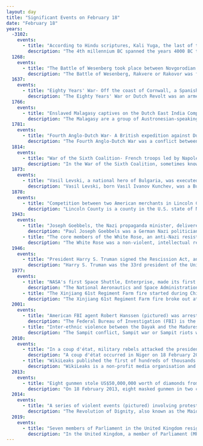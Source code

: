 ```yaml
---
layout: day
title: "Significant Events on February 18"
date: "February 18"
years:
  -3102:
    events:
      - title: "According to Hindu scriptures, Kali Yuga, the last of the four stages that the world goes through as part of the cycle of yugas, began."
        description: "The 4th millennium BC spanned the years 4000 BC to 3001 BC. Some of the major changes in human culture during this time included the beginning of the Bronze Age and the invention of writing, which played a major role in starting recorded history."
  1268:
    events:
      - title: "The Battle of Wesenberg took place between Novgorodian and Pskovian forces against the Livonian Order and its allies, ending with Russian forces retreating from Danish Estonia."
        description: "The Battle of Wesenberg, Rakvere or Rakovor was fought on 18 February 1268 between the combined forces of Danish Estonia, the Bishopric of Dorpat, the Livonian Order, and local Estonian militias on one side, and the forces of Novgorod and Pskov, led by Dmitry of Pereslavl, on the other. Medieval accounts of the battle vary with both sides claiming victory; however, the Livonian victory is seen as more plausible as Novgorodian-Pskovian forces retreated out of Danish Estonia, with Livonian Knights launching a retaliatory attack on Izborsk and Pskov soon afterward, in June 1269."
  1637:
    events:
      - title: "Eighty Years' War- Off the coast of Cornwall, a Spanish fleet intercepted an Anglo-Dutch merchant convoy of forty-four vessels escorted by six men-of-war, destroying or capturing twenty ships."
        description: "The Eighty Years' War or Dutch Revolt was an armed conflict in the Habsburg Netherlands between disparate groups of rebels and the Spanish government. The causes of the war included the Reformation, centralisation, excessive taxation, and the rights and privileges of the Dutch nobility and cities."
  1766:
    events:
      - title: "Enslaved Malagasy captives on the Dutch East India Company slave ship Meermin began a mutiny that led to the ship's destruction on Cape Agulhas in present-day South Africa and the recapture of the instigators."
        description: "The Malagasy are a group of Austronesian-speaking ethnic groups indigenous to the island country of Madagascar, formed through generations of interaction between Austronesians originally from southern Borneo and Bantus from Southeast Africa. Traditionally, the population have been divided into sub-ethnic groups. Examples include 'Highlander' ethnic groups such as the Merina and Betsileo of the central highlands around Antananarivo, Alaotra (Ambatondrazaka) and Fianarantsoa, and the 'coastal dwellers' such as the Sakalava, Bara, Vezo, Betsimisaraka, Mahafaly, etc."
  1781:
    events:
      - title: "Fourth Anglo-Dutch War- A British expedition against Dutch colonial outposts on the Gold Coast of Africa landed in Elmina in present-day Ghana."
        description: "The Fourth Anglo-Dutch War was a conflict between the Kingdom of Great Britain and the Dutch Republic. The war, contemporary with the American Revolutionary War (1775–1783), broke out over British and Dutch disagreements on the legality and conduct of Dutch trade with Britain's enemies in that war."
  1814:
    events:
      - title: "War of the Sixth Coalition- French troops led by Napoleon forced the Army of Bohemia to retreat after it advanced dangerously close to Paris."
        description: "In the War of the Sixth Coalition, sometimes known in Germany as the Wars of Liberation, a coalition of Austria, Prussia, Russia, Spain, the United Kingdom, Portugal, Sweden, Sardinia, and a number of German States defeated France and drove Napoleon into exile on Elba. After the disastrous French invasion of Russia of 1812 in which they had been forced to support France, Prussia and Austria joined Russia, the United Kingdom, Sweden, and Portugal, and the rebels in Spain who were already at war with France."
  1873:
    events:
      - title: "Vasil Levski, a national hero of Bulgaria, was executed in Sofia by the Ottoman authorities for his efforts to establish an independent Bulgarian republic."
        description: "Vasil Levski, born Vasil Ivanov Kunchev, was a Bulgarian revolutionary who is, today, a national hero of Bulgaria. Dubbed the Apostle of Freedom, Levski ideologised and strategised a revolutionary movement to liberate Bulgaria from Ottoman rule. Levski founded the Internal Revolutionary Organisation, and sought to foment a nationwide uprising through a network of secret regional committees."
  1878:
    events:
      - title: "Competition between two American merchants in Lincoln County, New Mexico Territory, turned into a range war when a member of one faction was murdered by the other."
        description: "Lincoln County is a county in the U.S. state of New Mexico. As of the 2020 census, the population was 20,269. Its county seat is Carrizozo, while its largest community is Ruidoso."
  1943:
    events:
      - title: "Joseph Goebbels, the Nazi propaganda minister, delivered a speech calling for a 'total war' to motivate the German people as the tide of World War II turned against Germany."
        description: "Paul Joseph Goebbels was a German Nazi politician and philologist who was the Gauleiter of Berlin, chief propagandist for the Nazi Party, and then Reich Minister of Propaganda from 1933 to 1945. He was one of Adolf Hitler's closest and most devoted followers, known for his skills in public speaking and his deeply virulent antisemitism which was evident in his publicly voiced views. He advocated progressively harsher discrimination, including the extermination of the Jews in the Holocaust."
      - title: "The core members of the White Rose, an anti-Nazi resistance group, were arrested by the Gestapo."
        description: "The White Rose was a non-violent, intellectual resistance group in Nazi Germany which was led by five students and one professor at the University of Munich- Willi Graf, Kurt Huber, Christoph Probst, Alexander Schmorell, Hans Scholl and Sophie Scholl. The group conducted an anonymous leaflet and graffiti campaign that called for active opposition to the Nazi regime. Their activities started in Munich on 27 June 1942; they ended with the arrest of the core group by the Gestapo on 18 February 1943. They, as well as other members and supporters of the group who carried on distributing the pamphlets, faced show trials by the Nazi People's Court ; many of them were imprisoned and executed."
  1946:
    events:
      - title: "President Harry S. Truman signed the Rescission Act, annulling benefits payable to Filipino troops who fought for the U.S. during World War II."
        description: "Harry S. Truman was the 33rd president of the United States, serving from 1945 to 1953. Serving as vice president in 1945, he assumed the presidency upon the death of Franklin D. Roosevelt. Truman implemented the Marshall Plan in the wake of World War II to rebuild the economy of Western Europe and established both the Truman Doctrine and NATO to contain the expansion of Soviet communism. A member of the Democratic Party, he proposed numerous New Deal coalition liberal domestic reforms, but few were enacted by the conservative coalition that dominated Congress."
  1977:
    events:
      - title: "NASA's first Space Shuttle, Enterprise, made its first test flight on top of the Shuttle Carrier Aircraft (both pictured)."
        description: "The National Aeronautics and Space Administration is an independent agency of the US federal government responsible for the United States' civil space program, aeronautics research and space research. Established in 1958, it succeeded the National Advisory Committee for Aeronautics (NACA) to give the US space development effort a distinct civilian orientation, emphasizing peaceful applications in space science. It has since led most of America's space exploration programs, including Project Mercury, Project Gemini, the 1968–1972 Apollo Moon landing missions, the Skylab space station, and the Space Shuttle. Currently, NASA supports the International Space Station (ISS) along with the Commercial Crew Program, and oversees the development of the Orion spacecraft and the Space Launch System for the lunar Artemis program."
      - title: "The Xinjiang 61st Regiment Farm fire started during Chinese New Year when a firecracker ignited the wreaths of late Mao Zedong, killing 694 personnel."
        description: "The Xinjiang 61st Regiment Farm fire broke out at Chinese New Year on February 18, 1977. When the farm hall was showing a North Korean war movie at new year, a 12-year-old audience member set off a ground spinning firecracker and ignited the mourning wreaths for Mao Zedong displaying in the hall. The wreaths should have been incinerated months ago after his funeral but the regiment felt pressure to keep them. The crowd crushed at the only exit."
  2001:
    events:
      - title: "American FBI agent Robert Hanssen (pictured) was arrested for having spied for the KGB and GRU over a 22-year period."
        description: "The Federal Bureau of Investigation (FBI) is the domestic intelligence and security service of the United States and its principal federal law enforcement agency. An agency of the United States Department of Justice, the FBI is a member of the U.S. Intelligence Community and reports to both the attorney general and the director of national intelligence. A leading American counterterrorism, counterintelligence, and criminal investigative organization, the FBI has jurisdiction over violations of more than 200 categories of federal crimes."
      - title: "Inter-ethnic violence between the Dayak and the Madurese broke out in Sampit, Indonesia, ultimately causing more than 500 deaths and the displacement of 100,000 Madurese from their homes."
        description: "The Sampit conflict, Sampit war or Sampit riots was an outbreak of inter-ethnic violence in Indonesia, beginning in February 2001 and lasting through the year. The conflict started in the town of Sampit, Central Kalimantan, and spread throughout the province, including the capital Palangka Raya. The conflict took place between the indigenous Dayak people and the migrant Madurese people from the island of Madura off Java. The exact origin of the conflict is disputed, but it eventually culminated in hundreds of deaths, with at least one hundred Madurese being decapitated."
  2010:
    events:
      - title: "In a coup d'état, military rebels attacked the presidential palace in Niamey, Niger, and replaced President Mamadou Tandja with a ruling junta, the Supreme Council for the Restoration of Democracy."
        description: "A coup d'état occurred in Niger on 18 February 2010. Soldiers attacked the presidential palace in Niamey under weapons fire at midday and captured President Mamadou Tandja, who was chairing a government meeting at the time. Later in the day, the rebels announced on television the formation of the Supreme Council for the Restoration of Democracy (CSRD), headed by chef d'escadron Salou Djibo."
      - title: "WikiLeaks published the first of hundreds of thousands of classified documents disclosed by Chelsea Manning."
        description: "WikiLeaks is a non-profit media organisation and publisher of leaked documents. It is funded by donations and media partnerships. It has published classified documents and other media provided by anonymous sources. It was founded in 2006 by Julian Assange. Kristinn Hrafnsson is its editor-in-chief. Its website states that it has released more than ten million documents and associated analyses. WikiLeaks' most recent publication of original documents was in 2019 and its most recent publication was in 2021. From November 2022, numerous documents on the organisation's website became inaccessible. In 2023, Assange said that WikiLeaks is no longer able to publish due to his imprisonment and the effect that US government surveillance and WikiLeaks' funding restrictions were having on potential whistleblowers."
  2013:
    events:
      - title: "Eight gunmen stole US$50,000,000 worth of diamonds from a Swiss-bound aircraft at Brussels Airport."
        description: "On 18 February 2013, eight masked gunmen in two cars with police markings stole approximately €38,000,000 worth of diamonds from a Swiss-bound Fokker 100 operated by Helvetic Airways on the apron at Brussels Airport, Belgium, just before 20-00 CET. The heist was accomplished without a single shot being fired."
  2014:
    events:
      - title: "A series of violent events (pictured) involving protesters, riot police, and unknown shooters began in Kyiv that culminated in the ousting of Ukrainian president Viktor Yanukovych five days later."
        description: "The Revolution of Dignity, also known as the Maidan Revolution or the Ukrainian Revolution, took place in Ukraine in February 2014 at the end of the Euromaidan protests, when deadly clashes between protesters and state forces in the capital Kyiv culminated in the ousting of President Viktor Yanukovych, the return to the 2004 Constitution of Ukraine, and the outbreak of the 2014 Russo-Ukrainian War."
  2019:
    events:
      - title: "Seven members of Parliament in the United Kingdom resigned from the Labour Party to form a new political party called The Independent Group."
        description: "In the United Kingdom, a member of Parliament (MP) is an individual elected to serve in the House of Commons, the lower house of the Parliament of the United Kingdom."
---
```

